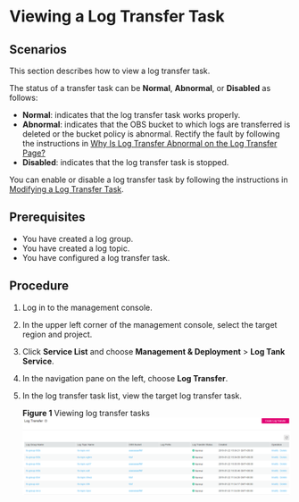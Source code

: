 # Viewing a Log Transfer Task<a name="lts_01_0024"></a>

## Scenarios<a name="section64240115142712"></a>

This section describes how to view a log transfer task.

The status of a transfer task can be  **Normal**,  **Abnormal**, or  **Disabled**  as follows:

-   **Normal**: indicates that the log transfer task works properly.
-   **Abnormal**: indicates that the OBS bucket to which logs are transferred is deleted or the bucket policy is abnormal. Rectify the fault by following the instructions in  [Why Is Log Transfer Abnormal on the Log Transfer Page?](why-is-log-transfer-abnormal-on-the-log-transfer-page.md)
-   **Disabled**: indicates that the log transfer task is stopped.

You can enable or disable a log transfer task by following the instructions in  [Modifying a Log Transfer Task](modifying-a-log-transfer-task.md).

## Prerequisites<a name="section56166254142712"></a>

-   You have created a log group.
-   You have created a log topic.
-   You have configured a log transfer task.

## Procedure<a name="section51245655142712"></a>

1.  Log in to the management console.
2.  In the upper left corner of the management console, select the target region and project.
3.  Click  **Service List**  and choose  **Management & Deployment**  \>  **Log Tank Service**.
4.  In the navigation pane on the left, choose  **Log Transfer**.
5.  In the log transfer task list, view the target log transfer task.

    **Figure  1**  Viewing log transfer tasks<a name="fig1167441735819"></a>  
    ![](figures/viewing-log-transfer-tasks.png "viewing-log-transfer-tasks")


